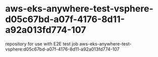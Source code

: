 # aws-eks-anywhere-test-vsphere-d05c67bd-a07f-4176-8d11-a92a013fd774-107
repository for use with E2E test job aws-eks-anywhere-test-vsphere:d05c67bd-a07f-4176-8d11-a92a013fd774-107
